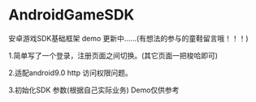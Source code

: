 # AndroidGameSDK
安卓游戏SDK基础框架 demo 更新中......(有想法的参与的童鞋留言哦！！！)

1.简单写了一个登录，注册页面之间切换。(其它页面一把梭哈即可)

2.适配android9.0 http 访问权限问题。

3.初始化SDK 参数(根据自己实际业务) Demo仅供参考

